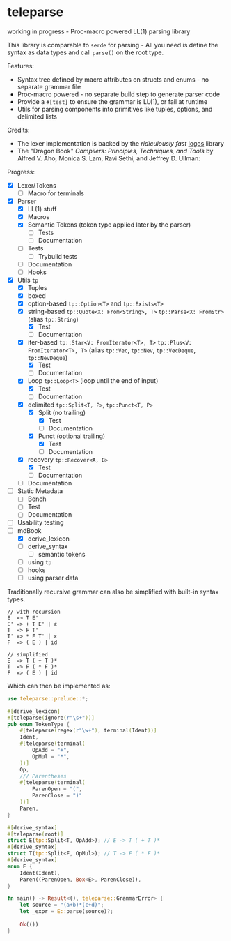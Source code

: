 # teleparse

working in progress - Proc-macro powered LL(1) parsing library

This library is comparable to `serde` for parsing - All you need is define the syntax
as data types and call `parse()` on the root type.

Features:
- Syntax tree defined by macro attributes on structs and enums - no separate grammar file
- Proc-macro powered - no separate build step to generate parser code
- Provide a `#[test]` to ensure the grammar is LL(1), or fail at runtime
- Utils for parsing components into primitives like tuples, options, and delimited lists

Credits:
- The lexer implementation is backed by the *ridiculously fast* [logos](https://github.com/maciejhirsz/logos) library
- The "Dragon Book" _Compilers: Principles, Techniques, and Tools_ by Alfred V. Aho, Monica S. Lam, Ravi Sethi, and Jeffrey D. Ullman:

Progress:
- [x] Lexer/Tokens
  - [ ] Macro for terminals
- [x] Parser
  - [x] LL(1) stuff
  - [x] Macros
  - [x] Semantic Tokens (token type applied later by the parser)
    - [ ] Tests
    - [ ] Documentation
  - [ ] Tests
    - [ ] Trybuild tests
  - [ ] Documentation
  - [ ] Hooks
- [x] Utils `tp`
  - [x] Tuples
  - [x] boxed
  - [x] option-based `tp::Option<T>` and `tp::Exists<T>`
  - [x] string-based `tp::Quote<X: From<String>, T>` `tp::Parse<X: FromStr>` (alias `tp::String`)
    - [x] Test
    - [ ] Documentation
  - [x] iter-based `tp::Star<V: FromIterator<T>, T>` `tp::Plus<V: FromIterator<T>, T>` (alias `tp::Vec`, `tp::Nev`, `tp::VecDeque`, `tp::NevDeque`)
    - [x] Test
    - [ ] Documentation
  - [x] Loop `tp::Loop<T>` (loop until the end of input)
    - [x] Test
    - [ ] Documentation
  - [x] delimited `tp::Split<T, P>`, `tp::Punct<T, P>`
    - [x] Split (no trailing)
      - [x] Test
      - [ ] Documentation
    - [x] Punct (optional trailing)
      - [x] Test
      - [ ] Documentation
  - [x] recovery `tp::Recover<A, B>`
    - [x] Test
    - [ ] Documentation
  - [ ] Documentation
- [ ] Static Metadata
  - [ ] Bench
  - [ ] Test
  - [ ] Documentation
- [ ] Usability testing
- [ ] mdBook
  - [x] derive_lexicon
  - [ ] derive_syntax
    - [ ] semantic tokens
  - [ ] using `tp`
  - [ ] hooks
  - [ ] using parser data

Traditionally recursive grammar can also be simplified with built-in syntax types.
```text
// with recursion
E  => T E'
E' => + T E' | ε
T  => F T'
T' => * F T' | ε
F  => ( E ) | id

// simplified
E  => T ( + T )*
T  => F ( * F )*
F  => ( E ) | id
```
Which can then be implemented as:
```rust
use teleparse::prelude::*;

#[derive_lexicon]
#[teleparse(ignore(r"\s+"))]
pub enum TokenType {
    #[teleparse(regex(r"\w+"), terminal(Ident))]
    Ident,
    #[teleparse(terminal(
        OpAdd = "+",
        OpMul = "*",
    ))]
    Op,
    /// Parentheses
    #[teleparse(terminal(
        ParenOpen = "(",
        ParenClose = ")"
    ))]
    Paren,
}

#[derive_syntax]
#[teleparse(root)]
struct E(tp::Split<T, OpAdd>); // E -> T ( + T )*
#[derive_syntax]
struct T(tp::Split<F, OpMul>); // T -> F ( * F )*
#[derive_syntax]
enum F {
    Ident(Ident),
    Paren((ParenOpen, Box<E>, ParenClose)),
}

fn main() -> Result<(), teleparse::GrammarError> {
    let source = "(a+b)*(c+d)";
    let _expr = E::parse(source)?;
    
    Ok(())
}

```
